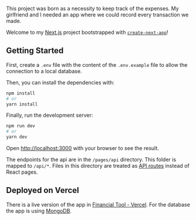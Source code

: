 This project was born as a necessity to keep track of the expenses. My girlfriend and I needed an app where we could
record
every transaction we made.

Welcome to my [Next.js](https://nextjs.org/) project bootstrapped
with [`create-next-app`](https://github.com/vercel/next.js/tree/canary/packages/create-next-app)!

## Getting Started

First, create a `.env` file with the content of the `.env.example` file to allow the connection to a local database.

Then, you can install the dependencies with:

```bash
npm install
# or
yarn install
```

Finally, run the development server:

```bash
npm run dev
# or
yarn dev
```

Open [http://localhost:3000](http://localhost:3000) with your browser to see the result.

The endpoints for the api are in the `/pages/api` directory. This folder is mapped to `/api/*`. Files in this directory
are treated as [API routes](https://nextjs.org/docs/api-routes/introduction) instead of React pages.

## Deployed on Vercel

There is a live version of the app in [Financial Tool - Vercel](https://financial-tool-joacode.vercel.app/).
For the database the app is using [MongoDB](https://www.mongodb.com/).
